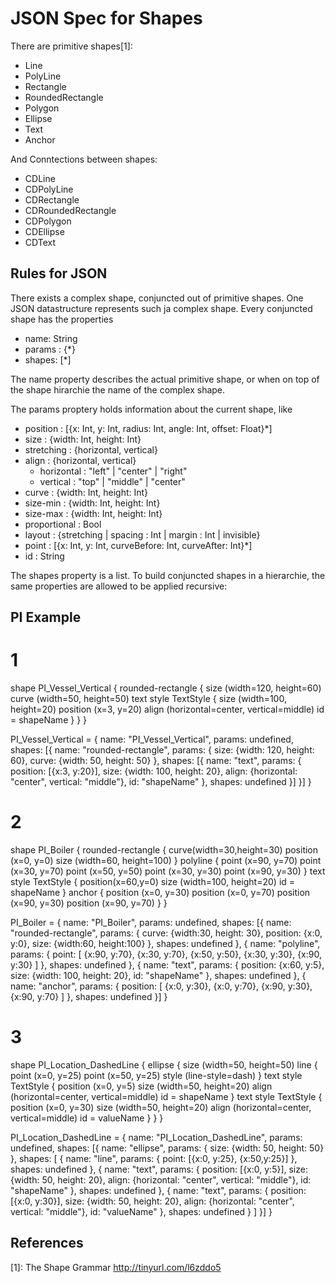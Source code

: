 JSON Spec for Shapes
====================

There are primitive shapes[1]:

* Line
* PolyLine
* Rectangle
* RoundedRectangle
* Polygon
* Ellipse
* Text
* Anchor

And Conntections between shapes:

* CDLine
* CDPolyLine
* CDRectangle
* CDRoundedRectangle
* CDPolygon
* CDEllipse
* CDText

Rules for JSON
--------------

There exists a complex shape, conjuncted out of primitive shapes.
One JSON datastructure represents such ja complex shape.
Every conjuncted shape has the properties

* name: String
* params : {*}
* shapes: [*]

The name property describes the actual primitive shape, or when on top
of the shape hirarchie the name of the complex shape.

The params proptery holds information about the current shape, like

* position : [{x: Int, y: Int, radius: Int, angle: Int, offset: Float}*]
* size : {width: Int, height: Int}
* stretching : {horizontal, vertical}
* align : {horizontal, vertical}
  * horizontal : "left" | "center" | "right"
  * vertical :  "top" | "middle" | "center"
* curve : {width: Int, height: Int}
* size-min : {width: Int, height: Int}
* size-max : {width: Int, height: Int}
* proportional : Bool
* layout : {stretching | spacing : Int | margin : Int | invisible}
* point : [{x: Int, y: Int, curveBefore: Int, curveAfter: Int}*]
* id : String

The shapes property is a list. To build conjuncted shapes
in a hierarchie, the same properties are allowed to be applied
recursive:

PI Example
----------

# 1

shape PI_Vessel_Vertical {
    rounded-rectangle {
        size (width=120, height=60)
        curve (width=50, height=50)
        text style TextStyle {
            size (width=100, height=20)
            position (x=3, y=20)
            align (horizontal=center, vertical=middle)
            id = shapeName 
        }
    }
}

PI_Vessel_Vertical = {
  name: "PI_Vessel_Vertical",
  params: undefined,
  shapes: [{
    name: "rounded-rectangle",
    params: {
      size: {width: 120, height: 60},
      curve: {width: 50, height: 50}
    },
    shapes: [{
      name: "text",
      params: {
        position: [{x:3, y:20}],
        size: {width: 100, height: 20},
        align: {horizontal: "center", vertical: "middle"},
        id: "shapeName"
      },
      shapes: undefined
    }]
  }]
}

# 2

shape PI_Boiler {
  rounded-rectangle {
    curve(width=30,height=30)
    position (x=0, y=0)
    size (width=60, height=100)
    }
    polyline {
        point (x=90, y=70)
        point (x=30, y=70)
        point (x=50, y=50)
        point (x=30, y=30)
        point (x=90, y=30)
    }
    text style TextStyle {
      position(x=60,y=0)
      size (width=100, height=20)
      id = shapeName
    }
    anchor {
        position (x=0, y=30)
        position (x=0, y=70)
        position (x=90, y=30)
        position (x=90, y=70)
    }
}

PI_Boiler = {
  name: "PI_Boiler",
  params: undefined,
  shapes: [{
    name: "rounded-rectangle",
    params: {
      curve: {width:30, height: 30},
      position: {x:0, y:0},
      size: {width:60, height:100}
    },
    shapes: undefined
  },
  {
    name: "polyline",
    params: {
      point: [
        {x:90, y:70}, {x:30, y:70},
        {x:50, y:50}, {x:30, y:30}, 
        {x:90, y:30}
      ]
    },
    shapes: undefined
  },
  {
    name: "text",
    params: {
      position: {x:60, y:5},
      size: {width: 100, height: 20},
      id: "shapeName"
    },
    shapes: undefined
  },
  {
    name: "anchor",
    params: {
      position: [
        {x:0, y:30}, {x:0, y:70},
        {x:90, y:30}, {x:90, y:70}
      ]
    },
    shapes: undefined
  }]
}

# 3

shape PI_Location_DashedLine {
    ellipse {
        size (width=50, height=50)
        line {
            point (x=0, y=25)
            point (x=50, y=25)
            style (line-style=dash)
        }
        text style TextStyle {
            position (x=0, y=5)
            size (width=50, height=20)
            align (horizontal=center, vertical=middle)
            id = shapeName
        }
        text style TextStyle {
            position (x=0, y=30)
            size (width=50, height=20)
            align (horizontal=center, vertical=middle)
            id = valueName
        }
    }
}

PI_Location_DashedLine = {
  name: "PI_Location_DashedLine",
  params: undefined,
  shapes: [{
    name: "ellipse",
    params: {
      size: {width: 50, height: 50}
    },
    shapes: [
      {
        name: "line",
        params: {
          point: [{x:0, y:25}, {x:50,y:25}]
        },
        shapes: undefined
      },
      {
        name: "text",
        params: {
          position: [{x:0, y:5}],
          size: {width: 50, height: 20},
          align: {horizontal: "center", vertical: "middle"},
          id: "shapeName"
        },
        shapes: undefined
      },
      {
        name: "text",
        params: {
          position: [{x:0, y:30}],
          size: {width: 50, height: 20},
          align: {horizontal: "center", vertical: "middle"},
          id: "valueName"
        },
        shapes: undefined
      }
    ]
  }]
}


References
----------

[1]: The Shape Grammar http://tinyurl.com/l6zddo5
